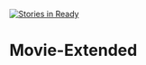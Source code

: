 [![Stories in Ready](https://badge.waffle.io/LeagueOfDevelopers/Movie-Extended.png?label=ready&title=Ready)](https://waffle.io/LeagueOfDevelopers/Movie-Extended)
# Movie-Extended
